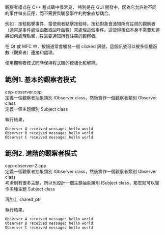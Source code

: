 觀察者模式在 C++ 程式碼中很常見， 特別是在 GUI 開發中，因為它允許對不同的事件做出反應，而不需要與觸發事件的對象直接耦合。  

例如：按鈕點擊事件，當使用者點擊按鈕時，按鈕對象會通知所有註冊的觀察者（通常是事件處理函數或回呼函數）來處理這個事件。這使得按鈕本身不需要知道將如何處理點擊，只需要通知所有註冊的觀察者。  

在 Qt 或 MFC 中，按鈕通常會觸發一個 clicked 訊號，這個訊號可以被多個槽函數（觀察者）連接和處理。  

使用觀察者模式同時保持程式碼的模組化和解耦。  

## 範例1. 基本的觀察者模式
cpp-observer.cpp  
定義一個觀察者抽象類別 IObserver class，然後實作一個觀察者類別 Observer class  
定義一個主題類別 Subject class  

執行結果，  
```
Observer A received message: hello world
Observer B received message: hello world
Observer C received message: hello world
```

## 範例2. 進階的觀察者模式
cpp-observer-2.cpp  
定義一個觀察者抽象類別 IObserver class，然後實作一個觀察者類別 Observer class  
考慮到有很多主題，所以也設計一個主題抽象類別 ISubject class，那麼就可以實作多種主題 Subject class 

再加上 shared_ptr  

執行結果，  
```
Observer A received message: hello world
Observer B received message: hello world
Observer C received message: hello world
```
